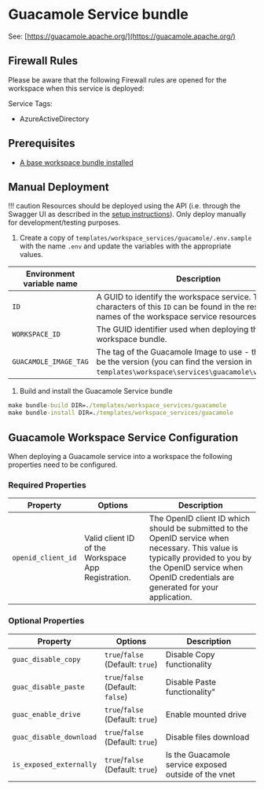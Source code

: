 # Guacamole Service bundle

See: [https://guacamole.apache.org/](https://guacamole.apache.org/)

## Firewall Rules

Please be aware that the following Firewall rules are opened for the workspace when this service is deployed:

Service Tags:

- AzureActiveDirectory

## Prerequisites

- [A base workspace bundle installed](../workspaces/base.md)

## Manual Deployment

!!! caution
    Resources should be deployed using the API (i.e. through the Swagger UI as described in the [setup instructions](../../tre-admins/setup-instructions/installing-workspace-service-and-user-resource.md)). Only deploy manually for development/testing purposes.

1. Create a copy of `templates/workspace_services/guacamole/.env.sample` with the name `.env` and update the variables with the appropriate values.

  | Environment variable name | Description |
  | ------------------------- | ----------- |
  | `ID` | A GUID to identify the workspace service. The last 4 characters of this `ID` can be found in the resource names of the workspace service resources. |
  | `WORKSPACE_ID` | The GUID identifier used when deploying the base workspace bundle. |
  | `GUACAMOLE_IMAGE_TAG` | The tag of the Guacamole Image to use - the tag will be the version (you can find the version in `templates\workspace\services\guacamole\version.txt`) |

1. Build and install the Guacamole Service bundle

  ```cmd
  make bundle-build DIR=./templates/workspace_services/guacamole
  make bundle-install DIR=./templates/workspace_services/guacamole
  ```

## Guacamole Workspace Service Configuration

When deploying a Guacamole service into a workspace the following properties need to be configured.

### Required Properties

| Property | Options | Description |
| -------- | ------- | ----------- |
| `openid_client_id` | Valid client ID of the Workspace App Registration. | The OpenID client ID which should be submitted to the OpenID service when necessary. This value is typically provided to you by the OpenID service when OpenID credentials are generated for your application. |

### Optional Properties

| Property | Options | Description |
| -------- | ------- | ----------- |
| `guac_disable_copy` | `true`/`false` (Default: `true`) | Disable Copy functionality |
| `guac_disable_paste` | `true`/`false` (Default: `false`) | Disable Paste functionality" |
| `guac_enable_drive` | `true`/`false` (Default: `true`) | Enable mounted drive |
| `guac_disable_download` | `true`/`false` (Default: `true`) | Disable files download |
| `is_exposed_externally` | `true`/`false` (Default: `true`) | Is the Guacamole service exposed outside of the vnet |
